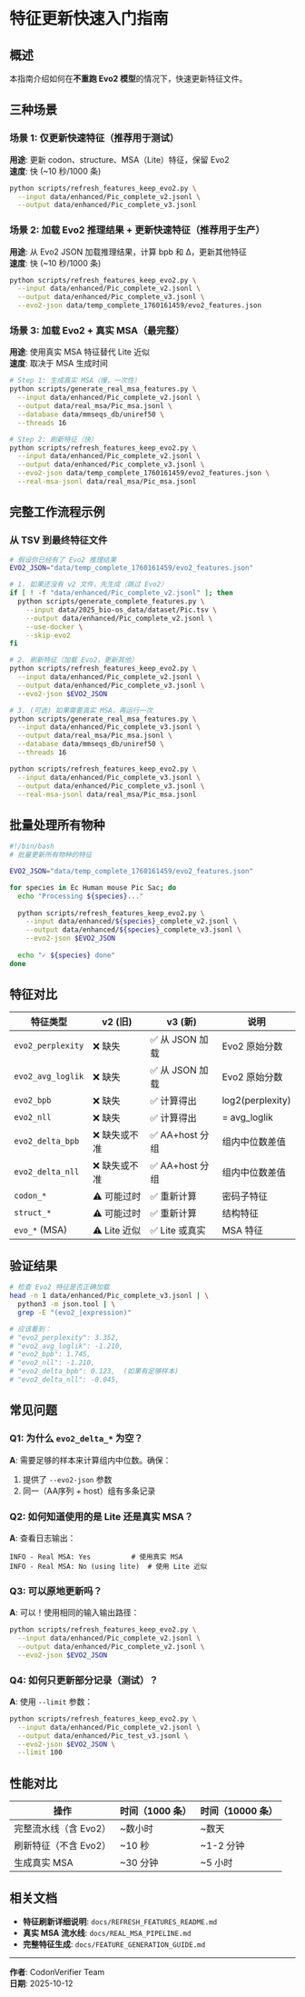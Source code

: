 # 特征更新快速入门指南

## 概述

本指南介绍如何在**不重跑 Evo2 模型**的情况下，快速更新特征文件。

## 三种场景

### 场景 1: 仅更新快速特征（推荐用于测试）

**用途**: 更新 codon、structure、MSA（Lite）特征，保留 Evo2  
**速度**: 快 (~10 秒/1000 条)

```bash
python scripts/refresh_features_keep_evo2.py \
  --input data/enhanced/Pic_complete_v2.jsonl \
  --output data/enhanced/Pic_complete_v3.jsonl
```

### 场景 2: 加载 Evo2 推理结果 + 更新快速特征（推荐用于生产）

**用途**: 从 Evo2 JSON 加载推理结果，计算 bpb 和 Δ，更新其他特征  
**速度**: 快 (~10 秒/1000 条)

```bash
python scripts/refresh_features_keep_evo2.py \
  --input data/enhanced/Pic_complete_v2.jsonl \
  --output data/enhanced/Pic_complete_v3.jsonl \
  --evo2-json data/temp_complete_1760161459/evo2_features.json
```

### 场景 3: 加载 Evo2 + 真实 MSA（最完整）

**用途**: 使用真实 MSA 特征替代 Lite 近似  
**速度**: 取决于 MSA 生成时间

```bash
# Step 1: 生成真实 MSA（慢，一次性）
python scripts/generate_real_msa_features.py \
  --input data/enhanced/Pic_complete_v2.jsonl \
  --output data/real_msa/Pic_msa.jsonl \
  --database data/mmseqs_db/uniref50 \
  --threads 16

# Step 2: 刷新特征（快）
python scripts/refresh_features_keep_evo2.py \
  --input data/enhanced/Pic_complete_v2.jsonl \
  --output data/enhanced/Pic_complete_v3.jsonl \
  --evo2-json data/temp_complete_1760161459/evo2_features.json \
  --real-msa-jsonl data/real_msa/Pic_msa.jsonl
```

## 完整工作流程示例

### 从 TSV 到最终特征文件

```bash
# 假设你已经有了 Evo2 推理结果
EVO2_JSON="data/temp_complete_1760161459/evo2_features.json"

# 1. 如果还没有 v2 文件，先生成（跳过 Evo2）
if [ ! -f "data/enhanced/Pic_complete_v2.jsonl" ]; then
  python scripts/generate_complete_features.py \
    --input data/2025_bio-os_data/dataset/Pic.tsv \
    --output data/enhanced/Pic_complete_v2.jsonl \
    --use-docker \
    --skip-evo2
fi

# 2. 刷新特征（加载 Evo2，更新其他）
python scripts/refresh_features_keep_evo2.py \
  --input data/enhanced/Pic_complete_v2.jsonl \
  --output data/enhanced/Pic_complete_v3.jsonl \
  --evo2-json $EVO2_JSON

# 3. (可选) 如果需要真实 MSA，再运行一次
python scripts/generate_real_msa_features.py \
  --input data/enhanced/Pic_complete_v3.jsonl \
  --output data/real_msa/Pic_msa.jsonl \
  --database data/mmseqs_db/uniref50 \
  --threads 16

python scripts/refresh_features_keep_evo2.py \
  --input data/enhanced/Pic_complete_v3.jsonl \
  --output data/enhanced/Pic_complete_v3.jsonl \
  --real-msa-jsonl data/real_msa/Pic_msa.jsonl
```

## 批量处理所有物种

```bash
#!/bin/bash
# 批量更新所有物种的特征

EVO2_JSON="data/temp_complete_1760161459/evo2_features.json"

for species in Ec Human mouse Pic Sac; do
  echo "Processing ${species}..."
  
  python scripts/refresh_features_keep_evo2.py \
    --input data/enhanced/${species}_complete_v2.jsonl \
    --output data/enhanced/${species}_complete_v3.jsonl \
    --evo2-json $EVO2_JSON
  
  echo "✓ ${species} done"
done
```

## 特征对比

| 特征类型 | v2 (旧) | v3 (新) | 说明 |
|---------|---------|---------|------|
| `evo2_perplexity` | ❌ 缺失 | ✅ 从 JSON 加载 | Evo2 原始分数 |
| `evo2_avg_loglik` | ❌ 缺失 | ✅ 从 JSON 加载 | Evo2 原始分数 |
| `evo2_bpb` | ❌ 缺失 | ✅ 计算得出 | log2(perplexity) |
| `evo2_nll` | ❌ 缺失 | ✅ 计算得出 | = avg_loglik |
| `evo2_delta_bpb` | ❌ 缺失或不准 | ✅ AA+host 分组 | 组内中位数差值 |
| `evo2_delta_nll` | ❌ 缺失或不准 | ✅ AA+host 分组 | 组内中位数差值 |
| `codon_*` | ⚠️ 可能过时 | ✅ 重新计算 | 密码子特征 |
| `struct_*` | ⚠️ 可能过时 | ✅ 重新计算 | 结构特征 |
| `evo_*` (MSA) | ⚠️ Lite 近似 | ✅ Lite 或真实 | MSA 特征 |

## 验证结果

```bash
# 检查 Evo2 特征是否正确加载
head -n 1 data/enhanced/Pic_complete_v3.jsonl | \
  python3 -m json.tool | \
  grep -E "(evo2_|expression)"

# 应该看到：
# "evo2_perplexity": 3.352,
# "evo2_avg_loglik": -1.210,
# "evo2_bpb": 1.745,
# "evo2_nll": -1.210,
# "evo2_delta_bpb": 0.123,  (如果有足够样本)
# "evo2_delta_nll": -0.045,
```

## 常见问题

### Q1: 为什么 `evo2_delta_*` 为空？

**A**: 需要足够的样本来计算组内中位数。确保：
1. 提供了 `--evo2-json` 参数
2. 同一（AA序列 + host）组有多条记录

### Q2: 如何知道使用的是 Lite 还是真实 MSA？

**A**: 查看日志输出：
```
INFO - Real MSA: Yes          # 使用真实 MSA
INFO - Real MSA: No (using lite)  # 使用 Lite 近似
```

### Q3: 可以原地更新吗？

**A**: 可以！使用相同的输入输出路径：
```bash
python scripts/refresh_features_keep_evo2.py \
  --input data/enhanced/Pic_complete_v2.jsonl \
  --output data/enhanced/Pic_complete_v2.jsonl \
  --evo2-json $EVO2_JSON
```

### Q4: 如何只更新部分记录（测试）？

**A**: 使用 `--limit` 参数：
```bash
python scripts/refresh_features_keep_evo2.py \
  --input data/enhanced/Pic_complete_v2.jsonl \
  --output data/enhanced/Pic_test_v3.jsonl \
  --evo2-json $EVO2_JSON \
  --limit 100
```

## 性能对比

| 操作 | 时间（1000 条） | 时间（10000 条） |
|------|----------------|-----------------|
| 完整流水线（含 Evo2） | ~数小时 | ~数天 |
| 刷新特征（不含 Evo2） | ~10 秒 | ~1-2 分钟 |
| 生成真实 MSA | ~30 分钟 | ~5 小时 |

## 相关文档

- **特征刷新详细说明**: `docs/REFRESH_FEATURES_README.md`
- **真实 MSA 流水线**: `docs/REAL_MSA_PIPELINE.md`
- **完整特征生成**: `docs/FEATURE_GENERATION_GUIDE.md`

---

**作者**: CodonVerifier Team  
**日期**: 2025-10-12
